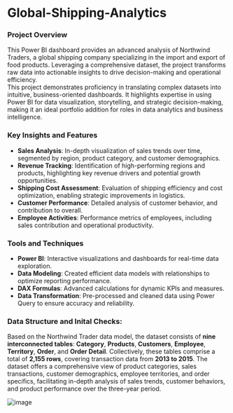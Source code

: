 # Global-Shipping-Analytics
### Project Overview
This Power BI dashboard provides an advanced analysis of Northwind Traders, a global shipping company specializing in the import and export of food products. Leveraging a comprehensive dataset, the project transforms raw data into actionable insights to drive decision-making and operational efficiency.<br>
This project demonstrates proficiency in translating complex datasets into intuitive, business-oriented dashboards. It highlights expertise in using Power BI for data visualization, storytelling, and strategic decision-making, making it an ideal portfolio addition for roles in data analytics and business intelligence.
    
### Key Insights and Features 
- **Sales Analysis**: In-depth visualization of sales trends over time, segmented by region, product category, and customer demographics.
- **Revenue Tracking**: Identification of high-performing regions and products, highlighting key revenue drivers and potential growth opportunities.
- **Shipping Cost Assessment**: Evaluation of shipping efficiency and cost optimization, enabling strategic improvements in logistics.
- **Customer Performance**: Detailed analysis of customer behavior, and contribution to overall.
- **Employee Activities**: Performance metrics of employees, including sales contribution and operational productivity.

### Tools and Techniques
- **Power BI**: Interactive visualizations and dashboards for real-time data exploration.
- **Data Modeling**: Created efficient data models with relationships to optimize reporting performance.
- **DAX Formulas**: Advanced calculations for dynamic KPIs and measures.
- **Data Transformation**: Pre-processed and cleaned data using Power Query to ensure accuracy and reliability.

### Data Structure and Inital Checks:

Based on the Northwind Trader data model, the dataset consists of **nine interconnected tables**: **Category**, **Products**, **Customers**, **Employee**, **Territory**, **Order**, and **Order Detail**. Collectively, these tables comprise a total of **2,155 rows**, covering transaction data from **2013 to 2015**. The dataset offers a comprehensive view of product categories, sales transactions, customer demographics, employee territories, and order specifics, facilitating in-depth analysis of sales trends, customer behaviors, and product performance over the three-year period.

![image](https://github.com/user-attachments/assets/d01b2a9b-e80c-49ff-aeb7-fcb764102257)

